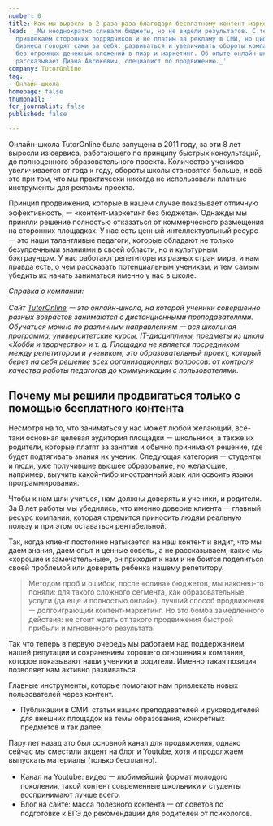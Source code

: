 ```yaml
---
number: 0
title: Как мы выросли в 2 раза раза благодаря бесплатному контент-маркетингу
lead: '_Мы неоднократно сливали бюджеты, но не видели результатов. С тех пор мы не
  привлекаем сторонних подрядчиков и не платим за рекламу в СМИ, но цифры по росту
  бизнеса говорят сами за себя: развиваться и увеличивать обороты компании можно и
  без огромных денежных вложений в пиар и маркетинг. Об опыте онлайн-школы TutorOnline
  рассказывает Диана Авсюкевич, специалист по продвижению._'
company: TutorOnline
tag:
- Онлайн-школа
homepage: false
thumbnail: ''
for_journalist: false
published: false

---
```

Онлайн-школа TutorOnline была запущена в 2011 году, за эти 8 лет выросли из сервиса, работающего по принципу быстрых консультаций, до полноценного образовательного проекта. Количество учеников увеличивается от года к году, обороты школы становятся больше, и всё это при том, что мы практически никогда не использовали платные инструменты для рекламы проекта.

Принцип продвижения, которые в нашем случае показывает отличную эффективность, ㅡ «контент-маркетинг без бюджета». Однажды мы приняли решение полностью отказаться от коммерческого размещения на сторонних площадках. У нас есть ценный интеллектуальный ресурс ㅡ это наши талантливые педагоги, которые обладают не только безупречными знаниями в своей области, но и культурным бэкграундом. У нас работают репетиторы из разных стран мира, и нам правда есть, о чем рассказать потенциальным ученикам, и тем самым убедить их начать заниматься именно у нас в школе.

_Справка о компании:_

_Сайт_ [_TutorOnline_](https://www.tutoronline.ru/) _ㅡ это онлайн-школа, на которой ученики совершенно разных возрастов занимаются с дистанционными преподавателями. Обучаться можно по различным направлениям ㅡ вся школьная программа, университетские курсы, IT-дисциплины, предметы из цикла «Хобби и творчество» и т. д. Площадка не является посредником между репетитором и учеником, это образовательный проект, который берет на себя решение всех организационных вопросов: от контроля качества работы педагогов до коммуникации с пользователями._

## Почему мы решили продвигаться только с помощью бесплатного контента

Несмотря на то, что заниматься у нас может любой желающий, всё-таки основная целевая аудитория площадки ㅡ школьники, а также их родители, которые платят за занятия и обычно принимают решение, где будет подтягивать знания их ученик. Следующая категория ㅡ студенты и люди, уже получившие высшее образование, но желающие, например, выучить какой-либо иностранный язык или освоить языки программирования.

Чтобы к нам шли учиться, нам должны доверять и ученики, и родители. За 8 лет работы мы убедились, что именно доверие клиента ㅡ главный ресурс компании, которая стремится приносить людям реальную пользу и при этом оставаться рентабельной.

Так, когда клиент постоянно натыкается на наш контент и видит, что мы даем знания, даем опыт и ценные советы, а не рассказываем, какие мы «хорошие и замечательные», он приходит к нам и не боится поделиться своей проблемой или доверить ребенка нашему репетитору.

> Методом проб и ошибок, после «слива» бюджетов, мы наконец-то поняли: для такого сложного сегмента, как образовательные услуги (да еще и полностью онлайн), лучший способ продвижения ㅡ долгоиграющий контент-маркетинг. Но это бомба замедленного действия: не стоит ждать от такого продвижения быстрой прибыли и мгновенного результата. 

Так что теперь в первую очередь мы работаем над поддержанием нашей репутации и сохранением хорошего отношения к компании, которое показывают наши ученики и родители. Именно такая позиция позволяет нам активно развиваться.

Главные инструменты, которые помогают нам привлекать новых пользователей через контент.

* Публикации в СМИ: статьи наших преподавателей и руководителей для внешних площадок на темы образования, конкретных предметов и так далее.

Пару лет назад это был основной канал для продвижения, однако сейчас мы сместили акцент на блог и Youtube, хотя и продолжаем выпускать материалы (только бесплатно).

* Канал на Youtube: видео ㅡ любимейший формат молодого поколения, такой контент современные школьники и студенты воспринимают лучше всего.
* Блог на сайте: масса полезного контента ㅡ от советов по подготовке к ЕГЭ до рекомендаций для родителей от психологов.